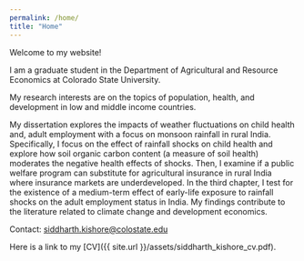 ```yaml
---
permalink: /home/
title: "Home"
---
```


Welcome to my website!

I am a graduate student in the Department of Agricultural and Resource Economics at Colorado State University.

My research interests are on the topics of population, health, and development in low and middle income countries.

My dissertation explores the impacts of weather fluctuations on child health and, adult employment with a focus on monsoon rainfall in rural India. Specifically, I focus on the effect of rainfall shocks on child health and explore how soil organic carbon content (a measure of soil health) moderates the negative health effects of shocks. Then, I examine if a public welfare program can substitute for agricultural insurance in rural India where insurance markets are underdeveloped. In the third chapter, I test for the existence of a medium-term effect of early-life exposure to rainfall shocks on the adult employment status in India. My findings contribute to the literature related to climate change and development economics.

Contact:
siddharth.kishore@colostate.edu

Here is a link to my [CV]({{ site.url }}/assets/siddharth_kishore_cv.pdf).
